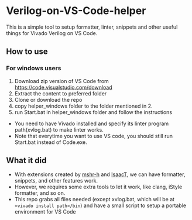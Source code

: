 # Verilog-on-VS-Code-helper
This is a simple tool to setup formatter, linter, snippets and other useful things for Vivado Verilog on VS Code.

## How to use

### For windows users
1. Download zip version of VS Code from https://code.visualstudio.com/download
2. Extract the content to preferred folder
3. Clone or download the repo
4. copy helper_windows folder to the folder mentioned in 2.
5. run Start.bat in helper_windows folder and follow the instructions
* You need to have Vivado installed and specify its linter program path(xvlog.bat) to make linter works.
* Note that everytime you want to use VS code, you should still run Start.bat instead of Code.exe.

## What it did
- With extensions created by [mshr-h](https://github.com/mshr-h/vscode-verilog-hdl-support) and [IsaacT](https://github.com/IsaacJT/Verilog-Formatter), we can have formatter, snippets, and other features work.
- However, we requires some extra tools to let it work, like clang, iStyle formatter, and so on.
- This repo grabs all files needed (except xvlog.bat, which will be at `<vivado install path>/bin`) and have a small script to setup a portable environment for VS Code
